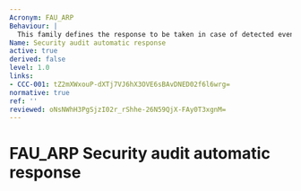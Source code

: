 ```yaml
---
Acronym: FAU_ARP
Behaviour: |
  This family defines the response to be taken in case of detected events indicative of a potential security violation.
Name: Security audit automatic response
active: true
derived: false
level: 1.0
links:
- CCC-001: tZ2mXWxouP-dXTj7VJ6hX3OVE6sBAvDNED02f6l6wrg=
normative: true
ref: ''
reviewed: oNsNWhH3PgSjzI02r_rShhe-26N59QjX-FAy0T3xgnM=
---
```


# FAU_ARP Security audit automatic response